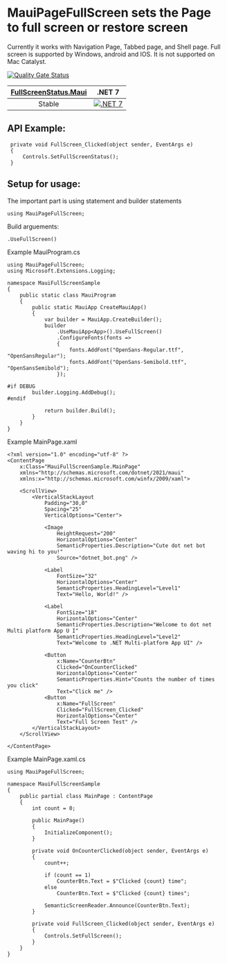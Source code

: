 # MauiPageFullScreen sets the Page to full screen or restore screen

Currently it works with Navigation Page, Tabbed page, and Shell page. Full screen is supported by Windows, android and IOS. It is not supported on Mac Catalyst.

[![Quality Gate Status](https://sonarcloud.io/api/project_badges/measure?project=ne0rrmatrix_MauiPageFullScreen&metric=alert_status)](https://sonarcloud.io/summary/new_code?id=ne0rrmatrix_MauiPageFullScreen)

|[FullScreenStatus.Maui](https://www.nuget.org/packages/FullScreenStatus.Maui/)|.NET 7|
|:---:|:---:|
|Stable|[![.NET 7](https://badgen.net/nuget/v/FullScreenStatus.Maui/?icon=nuget)](https://www.nuget.org/packages/FullScreenStatus.Maui/1.0.2)|

## API Example:

```
 private void FullScreen_Clicked(object sender, EventArgs e)
 {
     Controls.SetFullScreenStatus();
 }
```

## Setup for usage:
The important part is using statement and builder statements
```
using MauiPageFullScreen;
```
Build arguements:
```
.UseFullScreen()
```
Example MauiProgram.cs
```
using MauiPageFullScreen;
using Microsoft.Extensions.Logging;

namespace MauiFullScreenSample
{
    public static class MauiProgram
    {
        public static MauiApp CreateMauiApp()
        {
            var builder = MauiApp.CreateBuilder();
            builder
                .UseMauiApp<App>().UseFullScreen()
                .ConfigureFonts(fonts =>
                {
                    fonts.AddFont("OpenSans-Regular.ttf", "OpenSansRegular");
                    fonts.AddFont("OpenSans-Semibold.ttf", "OpenSansSemibold");
                });

#if DEBUG
		builder.Logging.AddDebug();
#endif

            return builder.Build();
        }
    }
}
```

Example MainPage.xaml
```
<?xml version="1.0" encoding="utf-8" ?>
<ContentPage
    x:Class="MauiFullScreenSample.MainPage"
    xmlns="http://schemas.microsoft.com/dotnet/2021/maui"
    xmlns:x="http://schemas.microsoft.com/winfx/2009/xaml">

    <ScrollView>
        <VerticalStackLayout
            Padding="30,0"
            Spacing="25"
            VerticalOptions="Center">

            <Image
                HeightRequest="200"
                HorizontalOptions="Center"
                SemanticProperties.Description="Cute dot net bot waving hi to you!"
                Source="dotnet_bot.png" />

            <Label
                FontSize="32"
                HorizontalOptions="Center"
                SemanticProperties.HeadingLevel="Level1"
                Text="Hello, World!" />

            <Label
                FontSize="18"
                HorizontalOptions="Center"
                SemanticProperties.Description="Welcome to dot net Multi platform App U I"
                SemanticProperties.HeadingLevel="Level2"
                Text="Welcome to .NET Multi-platform App UI" />

            <Button
                x:Name="CounterBtn"
                Clicked="OnCounterClicked"
                HorizontalOptions="Center"
                SemanticProperties.Hint="Counts the number of times you click"
                Text="Click me" />
            <Button
                x:Name="FullScreen"
                Clicked="FullScreen_Clicked"
                HorizontalOptions="Center"
                Text="Full Screen Test" />
        </VerticalStackLayout>
    </ScrollView>

</ContentPage>
```

Example MainPage.xaml.cs
```
using MauiPageFullScreen;

namespace MauiFullScreenSample
{
    public partial class MainPage : ContentPage
    {
        int count = 0;

        public MainPage()
        {
            InitializeComponent();
        }

        private void OnCounterClicked(object sender, EventArgs e)
        {
            count++;

            if (count == 1)
                CounterBtn.Text = $"Clicked {count} time";
            else
                CounterBtn.Text = $"Clicked {count} times";

            SemanticScreenReader.Announce(CounterBtn.Text);
        }

        private void FullScreen_Clicked(object sender, EventArgs e)
        {
            Controls.SetFullScreen();
        }
    }
}
```
